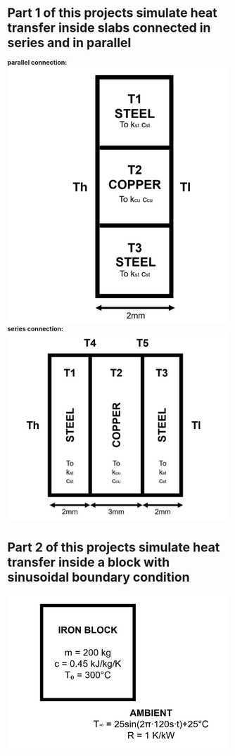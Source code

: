 # Part 1 of this projects simulate heat transfer inside slabs connected in series and in parallel
**parallel connection:**
![series|20%](https://github.com/SamoaChen/Heat-Transfer-Projects/blob/master/Slabs%20and%20Block/connected%20in%20parallel.png)
**series connection:**
![parallel](https://github.com/SamoaChen/Heat-Transfer-Projects/blob/master/Slabs%20and%20Block/connected%20in%20series.png)
# Part 2 of this projects simulate heat transfer inside a block with sinusoidal boundary condition
![series](https://github.com/SamoaChen/Heat-Transfer-Projects/blob/master/Slabs%20and%20Block/sinusoidal.png)
